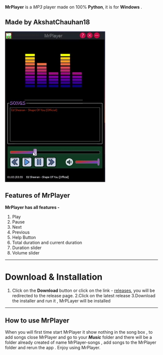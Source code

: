 

**MrPlayer** is a _MP3_ player made on 100% **Python**, it is for **Windows** .

Made by AkshatChauhan18
---
![GIF](mrplayergif.gif "GIF")
## Features of MrPlayer

**MrPlayer has all features -**

1. Play
2. Pause
3. Next
4. Previous
5. Help Button
6. Total duration and current duration
7. Duration slider
8. Volume slider

---
# Download & Installation
1. Click on the **Download** button or click on the link - [releases](https://www.github.com/AkshatChauhan18/Mrplayer/releases), you will be redirected to the release page.
2.Click on the latest release
3.Download the installer and run it , MrPLayer will be installed 

---
## How to use MrPlayer

When you will first time start MrPlayer it show nothing in the song box ,
to add songs close MrPlayer and go to your ***Music*** folder
and there will be a folder already created of name MrPlayer-songs , add songs
to the MrPlayer folder and rerun the app . Enjoy using MrPlayer. 
